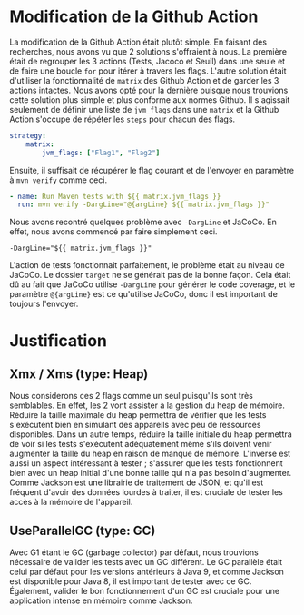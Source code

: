 # Modification de la Github Action
La modification de la Github Action était plutôt simple. En faisant des recherches, nous avons vu que 2 solutions s'offraient à nous.
La première était de regrouper les 3 actions (Tests, Jacoco et Seuil) dans une seule et de faire une boucle `for` pour itérer à travers les flags.
L'autre solution était d'utiliser la fonctionnalité de `matrix` des Github Action et de garder les 3 actions intactes.
Nous avons opté pour la dernière puisque nous trouvions cette solution plus simple et plus conforme aux normes Github.
Il s'agissait seulement de définir une liste de `jvm_flags` dans une `matrix` et la Github Action s'occupe de répéter les `steps` pour chacun des flags.

```yaml
strategy:
    matrix:
        jvm_flags: ["Flag1", "Flag2"]
```

Ensuite, il suffisait de récupérer le flag courant et de l'envoyer en paramètre à `mvn verify` comme ceci.

```yaml
- name: Run Maven tests with ${{ matrix.jvm_flags }}
  run: mvn verify -DargLine="@{argLine} ${{ matrix.jvm_flags }}"
```

Nous avons recontré quelques problème avec `-DargLine` et JaCoCo.
En effet, nous avons commencé par faire simplement ceci.

`-DargLine="${{ matrix.jvm_flags }}"`

L'action de tests fonctionnait parfaitement, le problème était au niveau de JaCoCo.
Le dossier `target` ne se générait pas de la bonne façon.
Cela était dû au fait que JaCoCo utilise `-DargLine` pour générer le code coverage, et le paramètre `@{argLine}` est ce qu'utilise JaCoCo, donc il est important de toujours l'envoyer.

# Justification
## Xmx / Xms (type: Heap)
Nous considerons ces 2 flags comme un seul puisqu'ils sont très semblables.
En effet, les 2 vont assister à la gestion du heap de mémoire.
Réduire la taille maximale du heap permettra de vérifier que les tests s'exécutent bien en simulant des appareils avec peu de ressources disponibles.
Dans un autre temps, réduire la taille initiale du heap permettra de voir si les tests s'exécutent adéquatement même s'ils doivent venir augmenter la taille du heap en raison de manque de mémoire.
L'inverse est aussi un aspect intéressant à tester ; s'assurer que les tests fonctionnent bien avec un heap initial d'une bonne taille qui n'a pas besoin d'augmenter.
Comme Jackson est une librairie de traitement de JSON, et qu'il est fréquent d'avoir des données lourdes à traiter, il est cruciale de tester les accès à la mémoire de l'appareil.

## UseParallelGC (type: GC)
Avec G1 étant le GC (garbage collector) par défaut, nous trouvions nécessaire de valider les tests avec un GC différent.
Le GC parallèle était celui par défaut pour les versions antérieurs à Java 9, et comme Jackson est disponible pour Java 8, il est important de tester avec ce GC.
Également, valider le bon fonctionnement d'un GC est cruciale pour une application intense en mémoire comme Jackson.